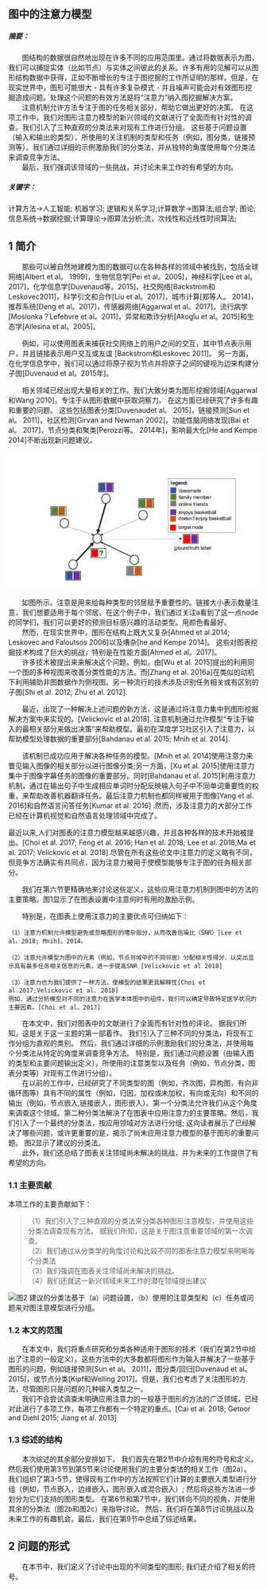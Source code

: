 ## 图中的注意力模型
##### 摘要：
&#160; &#160; &#160; &#160;图结构的数据很自然地出现在许多不同的应用范围里。通过将数据表示为图，我们可以捕捉实体（比如节点）与实体之间彼此的关系。许多有用的见解可以从图形结构数据中获得，正如不断增长的专注于图挖掘的工作所证明的那样。但是，在现实世界中，图形可能很大 - 具有许多复杂模式 - 并且噪声可能会对有效图形挖掘造成问题。处理这个问题的有效方法是将“注意力”纳入图挖掘解决方案。<br>
&#160; &#160; &#160; &#160;注意机制允许方法专注于图的任务相关部分，帮助它做出更好的决策。 在这项工作中，我们对图形注意力模型的新兴领域的文献进行了全面而有针对性的调查。我们引入了三种直观的分类法来对现有工作进行分组。 这些基于问题设置（输入和输出的类型），所使用的关注机制的类型和任务（例如，图分类，链接预测等）。我们通过详细的示例激励我们的分类法，并从独特的角度使用每个分类法来调查竞争方法。<br>
&#160; &#160; &#160; &#160;最后，我们强调该领域的一些挑战，并讨论未来工作的有希望的方向。
##### 关键字：
计算方法→人工智能; 机器学习; 逻辑和关系学习;计算数学→图算法;组合学; 图论;信息系统→数据挖掘;计算理论→图算法分析;流，次线性和近线性时间算法;
## 1 简介
&#160; &#160; &#160; &#160;那些可以被自然地建模为图的数据可以在各种各样的领域中被找到，包括全球网络[Albert et al。 1999]，生物信息学[Pei et al。2005]，神经科学[Lee et al。2017]，化学信息学[Duvenaud等。2015]，社交网络[Backstrom和Leskovec2011]，科学引文和合作[Liu et al。2017]，城市计算[郑等人。 2014]，推荐系统[Deng et al。2017]，传感器网络[Aggarwal et al。2017]，流行病学[Moslonka？Lefebvre et al。2011]，异常和欺诈分析[Akoglu et al。2015]和生态学[Allesina et al。2005]。<br>

&#160; &#160; &#160; &#160;例如，可以使用图表来捕获社交网络上的用户之间的交互，其中节点表示用户，并且链接表示用户交互或友谊 [Backstrom和Leskovec 2011]。 另一方面，在化学信息学中，我们可以通过将原子视为节点并将原子之间的键视为边来构建分子图[Duvenaud et al。2015年]。

&#160; &#160; &#160; &#160;相关领域已经出现大量相关的工作。我们大致分类为图形挖掘领域[Aggarwal和Wang 2010]，专注于从图形数据中获取洞察力。 在这方面已经研究了许多有趣和重要的问题。 这些包括图表分类[Duvenaudet al。 2015]，链接预测[Sun et al。 2011]，社区检测[Girvan and Newman 2002]，功能性脑网络发现[Bai et al。 2017]，节点分类和聚类[Perozzi等。 2014年]，影响最大化[He and Kempe 2014]不断出现新问题建议。<br>

![图1](images/2018/11/1.png)

&#160; &#160; &#160; &#160;如图所示。注意是用来给每种类型的邻居赋予重要性的。链接大小表示数量注意，我们想要适用于每个邻居。在这个例子中，我们通过关注a看到了这一点node的同学们，我们可以更好的预测目标感兴趣的活动类型。用颜色看最好。<br>
&#160; &#160; &#160; &#160;然而，在现实世界中，图形在结构上既大又复杂[Ahmed et al.2014; Leskovec and Faloutsos 2006]以及嘈杂[he and Kempe 2014]。 这些对图表挖掘技术构成了巨大的挑战，特别是在性能方面[Ahmed et al。2017]。<br>
&#160; &#160; &#160; &#160;许多技术被提出来来解决这个问题。例如，由[Wu et al. 2015]提出的利用同一个图的多种视图来改善分类性能的方法。而[Zhang et al. 2016a]在类似的动机下利用辅助非图数据作为侧视图。另一种流行的技术涉及识别任务相关或有区别的子图[Shi et al. 2012; Zhu et al. 2012].<br>

&#160; &#160; &#160; &#160;最近，出现了一种解决上述问题的新方法，这是通过将注意力集中到图形挖掘解决方案中来实现的。[Velickovic et al.2018]. 注意机制通过允许模型“专注于输入的最相关部分来做出决策”来帮助模型。最初在深度学习社区引入了注意力，以帮助模型处理数据的重要部分[Bahdanau et al. 2015; Mnih et al. 2014].

&#160; &#160; &#160; &#160;该机制已成功应用于解决各种任务的模型。[Mnih et al. 2014]使用注意力来瞥见输入图像的相关部分以进行图像分类;另一方面，[Xu et al. 2015]使用注意力集中于图像字幕任务的图像的重要部分。同时[Bahdanau et al. 2015]利用注意力机制，通过在输出句子中生成相应单词时分配反映输入句子中不同单词重要性的权重，来帮助改善机器翻译任务。最后注意力机制也都同样被用于图像[Yang et al. 2016]和自然语言问答任务[Kumar et al. 2016] .然而，涉及注意力的大部分工作已经在计算机视觉和自然语言处理领域中完成了。<br>

最近以来,人们对图表的注意力模型越来越感兴趣，并且各种各样的技术开始被提出。[Choi et al. 2017; Feng et al. 2016; Han et al. 2018; Lee et al. 2018;Ma et al. 2017; Velickovic et al. 2018].尽管在所有这些论文中注意力的定义略有不同，但竞争方法确实有共同点，因为注意力被用于使模型能够专注于图的任务相关部分。

&#160; &#160; &#160; &#160;我们在第六节更精确地来讨论这些定义，这些应用注意力机制到图中的方法的主要策略。图1显示了在图表设置中注意何时有用的激励示例。

&#160; &#160; &#160; &#160;特别是，在图表上使用注意力的主要优点可归纳如下：
```
（1）注意力机制允许模型避免或忽略图形的嘈杂部分，从而改善信噪比（SNR）[Lee et al。2018; Mnih]。2014。

（2）注意允许模型为图中的元素（例如，节点邻域中的不同邻居）分配相关性得分，以突出显示具有最多任务相关信息的元素，进一步提高SNR [Velickovic et al 2018]

（3）注意力也为我们提供了一种方法，使模型的结果更具解释性[Choi et al.2017;Velickovic et al. 2018]
例如，通过分析模型对不同的注意力在医学本体图中的组件，我们可以确定导致特定医学状况的主要因素。[Choi et al。2017]
```
&#160; &#160; &#160; &#160;在本文中，我们对图表中的文献进行了全面而有针对性的评论。 据我们所知，这是关于这一主题的第一部着作。 我们引入了三种不同的分类法，将现有工作分组为直观的类别。 然后，我们通过详细的示例激励我们的分类法，并使用每个分类法从特定的角度来调查竞争方法。 特别是，我们通过问题设置（由输入图的类型和主要问题输出定义），所使用的注意类型以及任务（例如，节点分类，图表分类等）对现有工作进行分组）。<br>
&#160; &#160; &#160; &#160;在以前的工作中，已经研究了不同类型的图（例如，齐次图，异构图，有向非循环图等）具有不同的属性（例如，归因，加权或未加权，有向或无向）和不同的输出（例如，节点嵌入,链接嵌入，图形嵌入）。第一个分类法允许我们从这个角度来调查这个领域。第二种分类法解决了在图表中应用注意力的主要策略。然后，我们引入了一个最终的分类法，按应用领域对方法进行分组; 这向读者展示了已经解决了哪些问题，或许更重要的是，揭示了尚未应用注意力模型的基于图形的重要问题。 图2显示了建议的分类法。<br>
&#160; &#160; &#160; &#160;此外，我们还总结了图表关注领域尚未解决的挑战，并为未来的工作提供了有希望的方向。

### 1.1 主要贡献
本项工作的主要贡献如下：

>（1）我们引入了三种直观的分类法来分类各种图形注意模型，并使用这些分类法调查现有方法。 据我们所知，这是关于图注意重要领域的第一次调查。<br>
>（2）我们通过从分类学的角度讨论和比较不同的图表注意力模型来明晰每个分类法<br>
>（3）我们强调在图表关注领域尚未解决的挑战。<br>
>（4）我们还就这一新兴领域未来工作的潜在领域提出建议

![图2](images/2018/11/图2.png)
建议的分类法基于（a）问题设置，（b）使用的注意类型和（c）任务或问题来对图注意模型进行分组。

### 1.2 本文的范围
&#160; &#160; &#160; &#160;在本文中，我们将重点研究和分类各种适用于图形的技术（我们在第2节中给出了注意的一般定义）。这些方法中的大多数都将图形作为输入并解决了一些基于图形的问题，例如链接预测[Sun et al。 2011]，图分类/回归[Duvenaud et al。 2015]，或节点分类[Kipf和Welling 2017]。但是，我们也考虑了关注图形的方法，尽管图形只是问题的几种输入类型之一。<br>
&#160; &#160; &#160; &#160;我们不会尝试调查未明确应用注意力的一般基于图形的方法的广泛领域，已经对此进行了多项工作，每项工作都有一个特定的重点。[Cai et al. 2018; Getoor and Diehl 2015; Jiang et al. 2013]
### 1.3 综述的结构
&#160; &#160; &#160; &#160;本次综述的其余部分安排如下。 我们首先在第2节中介绍有用的符号和定义。然后我们使用第3节到第5节来讨论使用我们的主要分类法的相关工作（图2a）。 我们组织了第3-5节，使得现有工作中的方法按照它们计算的主要嵌入类型进行分组（例如，节点嵌入，边缘嵌入，图形嵌入或混合嵌入）; 然后将这些方法进一步划分为它们支持的图形类型。 在第6节和第7节中，我们转向不同的视角，并使用其余的分类法（图2b和图2c）来指导讨论。 然后，我们将在第8节讨论挑战以及未来工作的有趣机会。最后，我们在第9节中总结了综述结果。
## 2 问题的形式
&#160; &#160; &#160; &#160;在本节中，我们定义了讨论中出现的不同类型的图形; 我们还介绍了相关的符号。
